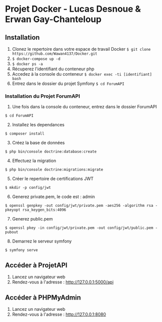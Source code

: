 # Projet Docker - Lucas Desnoue & Erwan Gay-Chanteloup

## Installation 

1. Clonez le repertoire dans votre espace de travail Docker `$ git clone https://github.com/Wawan4137/Docker.git` 
2. `$ docker-compose up -d`
3. `$ docker ps -a`
4. Récuperez l'identifiant du conteneur php
5. Accedez à la console du conteneur `$ docker exec -ti [identifiant] bash`
6. Entrez dans le dossier du projet Symfony `$ cd ForumAPI`

### Installation du Projet ForumAPI

1. Une fois dans la console du conteneur, entrez dans le dossier ForumAPI 

`$ cd ForumAPI`

2. Installez les dependances 

`$ composer install`

3. Créez la base de données 

`$ php bin/console doctrine:database:create`

4. Effectuez la migration 

`$ php bin/console doctrine:migrations:migrate`

5. Créer le repertoire de certifications JWT

`$ mkdir -p config/jwt`

6. Generez private.pem, le code est : admin

`$ openssl genpkey -out config/jwt/private.pem -aes256 -algorithm rsa -pkeyopt rsa_keygen_bits:4096`

7. Generez public.pem

`$ openssl pkey -in config/jwt/private.pem -out config/jwt/public.pem -pubout`

8. Demarrez le serveur symfony

`$ symfony serve`

## Accéder à ProjetAPI

1. Lancez un navigateur web
2. Rendez-vous à l'adresse : http://127.0.0.1:5000/api

## Accéder à PHPMyAdmin

1. Lancez un navigateur web
2. Rendez-vous à l'adresse : http://127.0.0.1:8080
